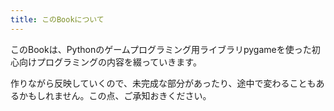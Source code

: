 ```yaml
---
title: このBookについて
---
```

このBookは、Pythonのゲームプログラミング用ライブラリpygameを使った初心向けプログラミングの内容を綴っていきます。

作りながら反映していくので、未完成な部分があったり、途中で変わることもあるかもしれません。この点、ご承知おきください。